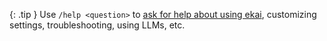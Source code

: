 {: .tip }
Use `/help <question>` to 
[ask for help about using ekai](/docs/troubleshooting/support.html),
customizing settings, troubleshooting, using LLMs, etc.


